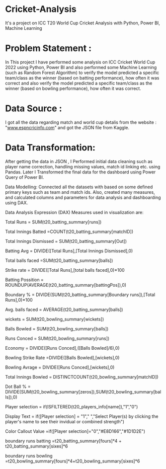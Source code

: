 # Cricket-Analysis
It's a project on ICC T20 World Cup Cricket Analysis with Python, Power BI, Machine Learning
# Problem Statement :
In This project I have performed some analysis on ICC Cricket World Cup 2022 using Python, Power BI and also performed some Machine Learning (such as Random Forest Algorithm) to verify the model predicted a specific team/class as the winner (based on batting performance), how often it was correct and also verify the model predicted a specific team/class as the winner (based on bowling performance), how often it was correct.

# Data Source : 
I got all the data regarding match and world cup detalis from the website : "www.espncricinfo.com" and  got the JSON file from Kaggle. 


# Data Transformation:
 After getting the data in JSON , I Performed initial data cleaning such as player name correction, handling missing values, match id linking etc. using Pandas.  Later I Transformed the final data for the dashboard using Power Query of Power BI.

Data Modelling:
Connected all the datasets with based on some defined primary keys such as team and match ids. Also, created many measures, and calculated columns and parameters for data analysis and dashboarding using DAX.

Data Analysis Expression (DAX)
Measures used in visualization are:

Total Runs = SUM(t20_batting_summary[runs])

Total Innings Batted =COUNT(t20_batting_summary[matchID])

Total Innings Dismissed = SUM(t20_batting_summary[Out])

Batting Avg = DIVIDE([Total Runs],[Total Innings Dismissed],0)

Total balls faced =SUM(t20_batting_summary[balls])

Strike rate = DIVIDE([Total Runs],[total balls faced],0)*100

Batting Possition = ROUNDUP(AVERAGE(t20_batting_summary[battingPos]),0)

Boundary % = DIVIDE(SUM(t20_batting_summary[Boundary runs]),[Total Runs],0)*100

Avg. balls faced =  AVERAGE(t20_batting_summary[balls])

wickets = SUM(t20_bowling_summary[wickets])

Balls Bowled = SUM(t20_bowling_summary[balls])

Runs Conced = SUM(t20_bowling_summary[runs])

Economy = DIVIDE([Runs Conced],([Balls Bowled]/6),0)

Bowling Strike Rate =DIVIDE([Balls Bowled],[wickets],0)

Bowling Avrage = DIVIDE([Runs Conced],[wickets],0)

Total Innings Bowled = DISTINCTCOUNT(t20_bowling_summary[matchID])

Dot Ball % = DIVIDE(SUM(t20_bowling_summary[zeros]),SUM(t20_bowling_summary[balls]),0)

Player selection = if(ISFILTERED(t20_players_info[name]),"1","0")

Display Text = if([Player selection] = "1"," ","Select Player(s) by clicking the player's name to see their invidual or combined strength")

Color Callout Value =if([Player selection]="0","#E8D166","#1D1D2E")

boundary runs batting =t20_batting_summary[fours]*4 + t20_batting_summary[sixes]*6

boundary runs bowling =t20_bowling_summary[fours]*4+t20_bowling_summary[sixes]*6
